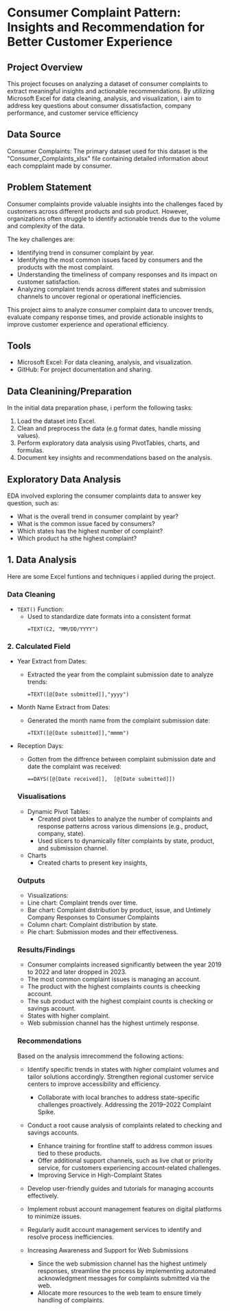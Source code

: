 #  Consumer Complaint Pattern: Insights and Recommendation for Better Customer Experience

## Project Overview 

This project focuses on analyzing a dataset of consumer complaints to extract meaningful insights and actionable recommendations. By utilizing Microsoft Excel for data cleaning, analysis, and visualization, i aim to address key questions about consumer dissatisfaction, company performance, and customer service efficiency

## Data Source

Consumer Complaints: The primary dataset used for this dataset is the "Consumer_Complaints_xlsx" file containing detailed information about each compplaint made by consumer.

## Problem Statement
Consumer complaints provide valuable insights into the challenges faced by customers across different products and sub product. However, organizations often struggle to identify actionable trends due to the volume and complexity of the data. 

The key challenges are:
- Identifying trend in consumer complaint by year.
- Identifying the most common issues faced by consumers and the products with the most complaint.
- Understanding the timeliness of company responses and its impact on customer satisfaction.
- Analyzing complaint trends across different states and submission channels to uncover regional or operational inefficiencies.

This project aims to analyze consumer complaint data to uncover trends, evaluate company response times, and provide actionable insights to improve customer experience and operational efficiency.


## Tools
- Microsoft Excel: For data cleaning, analysis, and visualization.
- GitHub: For project documentation and sharing.

## Data Cleanining/Preparation
In the initial data preparation phase, i perform the following tasks:
1. Load the dataset into Excel.
2. Clean and preprocess the data (e.g format dates, handle missing values).
3. Perform exploratory data analysis using PivotTables, charts, and formulas.
4. Document key insights and recommendations based on the analysis.


## Exploratory Data Analysis

EDA involved exploring the consumer complaints data to answer key question, such as: 

- What is the overall trend in consumer complaint by year?
- What is the common issue faced by consumers?
- Which states has the highest number of complaint?
- Which product ha sthe highest complaint?

## 1. Data Analysis

Here are some Excel funtions and techniques i applied during the project.

### Data Cleaning
- `TEXT()` Function:
  - Used to standardize date formats into a consistent format
    ```excel
    =TEXT(C2, "MM/DD/YYYY")
    ```
### 2. Calculated Field 
- Year Extract from Dates:
  - Extracted the year from the complaint submission date to analyze trends:  
    ```excel
    =TEXT([@[Date submitted]],"yyyy")
    ```
    
- Month Name Extract from Dates:  
  - Generated the month name from the complaint submission date:  
    ```excel
    =TEXT([@[Date submitted]],"mmmm")
    ```
- Reception Days:
  - Gotten from the diffrence between complaint submission date and date the complaint was received:
    ```excel
    ==DAYS([@[Date received]],  [@[Date submitted]])
    ```

  ### Visualisations
  - Dynamic Pivot Tables:
    - Created pivot tables to analyze the number of complaints and response patterns across various dimensions (e.g., product, company, state).
    - Used slicers to dynamically filter complaints by state, product, and submission channel.
  - Charts
     - Created charts to present key insights,

  ### Outputs 
  - Visualizations:
   - Line chart: Complaint trends over time.  
   - Bar chart: Complaint distribution by product, issue, and Untimely Company Responses to Consumer Complaints 
   - Column chart: Complaint distribution by state.
   - Pie chart: Submission modes and their effectiveness.  

   ### Results/Findings
   - Consumer complaints increased significantly between the year 2019 to 2022 and later dropped in 2023.
   - The most common complaint issues is managing an account. 
   - The product with the highest complaints counts is cheecking account.
   - The sub product with the highest complaint counts is checking or savings account.
   - States with higher complaint.
   - Web submission channel has the highest untimely response.

   ### Recommendations

  Based on the analysis imrecommend the following actions:

   - Identify specific trends in states with higher complaint volumes and tailor solutions accordingly. Strengthen regional customer service centers to improve accessibility and efficiency.
     - Collaborate with local branches to address state-specific challenges proactively. Addressing the 2019–2022 Complaint Spike.
    
   - Conduct a root cause analysis of complaints related to checking and savings accounts.
     - Enhance training for frontline staff to address common issues tied to these products.
     - Offer additional support channels, such as live chat or priority service, for customers experiencing account-related challenges.
     - Improving Service in High-Complaint States
    
   - Develop user-friendly guides and tutorials for managing accounts effectively.
    - Implement robust account management features on digital platforms to minimize issues.
    - Regularly audit account management services to identify and resolve process inefficiencies.

   - Increasing Awareness and Support for Web Submissions
     - Since the web submission channel has the highest untimely responses, streamline the process by implementing automated 
       acknowledgment messages for complaints submitted via the web.
     - Allocate more resources to the web team to ensure timely handling of complaints.
  
   
 
  

  










  
  

